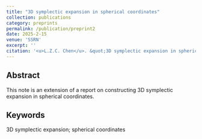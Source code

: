 ```yaml
---
title: "3D symplectic expansion in spherical coordinates"
collection: publications
category: preprints
permalink: /publication/preprint2
date: 2025-2-15
venue: 'SSRN'
excerpt: ''
citation: '<u>L.Z.C. Chen</u>. &quot;3D symplectic expansion in spherical coordinates. &quot; <i>SSRN</i>, 2025. http://dx.doi.org/10.2139/ssrn.5139947'
---
```


<!---
paperurl: 'http://chainjackson.github.io/Chain.github.io/files/preprint2.pdf'
--->

## Abstract
This note is an extension of a report on constructing 3D symplectic expansion in spherical coordinates.

## Keywords
3D symplectic expansion; spherical coordinates
